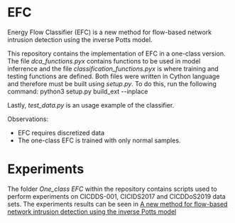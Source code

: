 # EFC

Energy Flow Classifier (EFC) is a new method for flow-based network intrusion detection using the inverse Potts model.

This repository contains the implementation of EFC in a one-class version. The file *dca_functions.pyx* contains
functions to be used in model inferrence and the file *classification_functions.pyx* is where training and testing functions are
defined. Both files were written in Cython language and therefore must be built using *setup.py*. To do this, run the following command:
python3 setup.py build_ext --inplace

Lastly, *test_data.py* is an usage example of the classifier.

Observations:
* EFC requires discretized data
* The one-class EFC is trained with only normal samples.


# Experiments

The folder *One_class* *EFC* within the repository contains scripts used to
perform experiments on CICDDS-001, CICIDS2017 and CICDDoS2019 data sets.
The experiments results can be seen in
[A new method for flow-based network intrusion
detection using the inverse Potts model](https://arxiv.org/pdf/1910.07266.pdf)
